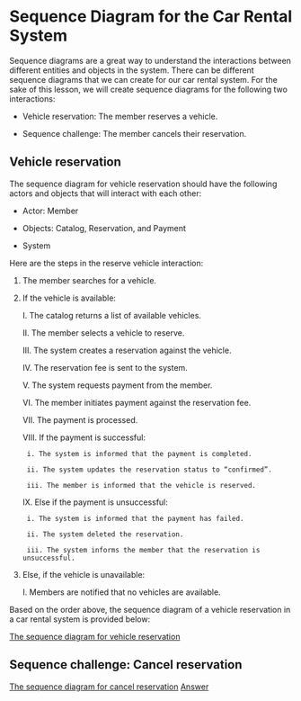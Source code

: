 # Sequence Diagram for the Car Rental System
Sequence diagrams are a great way to understand the interactions between different entities and objects in the system. There can be different sequence diagrams that we can create for our car rental system. For the sake of this lesson, we will create sequence diagrams for the following two interactions:

- Vehicle reservation: The member reserves a vehicle.

- Sequence challenge: The member cancels their reservation.

## Vehicle reservation
The sequence diagram for vehicle reservation should have the following actors and objects that will interact with each other:

- Actor: Member

- Objects: Catalog, Reservation, and Payment

- System

Here are the steps in the reserve vehicle interaction:

1. The member searches for a vehicle.

2. If the vehicle is available:

    I. The catalog returns a list of available vehicles.

    II. The member selects a vehicle to reserve.

    III. The system creates a reservation against the vehicle.

    IV. The reservation fee is sent to the system.

    V. The system requests payment from the member.

    VI. The member initiates payment against the reservation fee.

    VII. The payment is processed.

    VIII. If the payment is successful:

        i. The system is informed that the payment is completed.

        ii. The system updates the reservation status to “confirmed”.

        iii. The member is informed that the vehicle is reserved.

    IX. Else if the payment is unsuccessful:

        i. The system is informed that the payment has failed.

        ii. The system deleted the reservation.

        iii. The system informs the member that the reservation is unsuccessful.

3. Else, if the vehicle is unavailable:

    I. Members are notified that no vehicles are available.

Based on the order above, the sequence diagram of a vehicle reservation in a car rental system is provided below:

[The sequence diagram for vehicle reservation](./reserveseq.png)

## Sequence challenge: Cancel reservation

[The sequence diagram for cancel reservation](./cancelreservationseq.png)
[Answer](./cancelreservationanswer.png)
